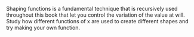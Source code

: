 Shaping functions is a fundamental technique that is recursively used throughout this book that let you control the variation of the value at will. Study how different functions of x are used to create different shapes and try making your own function.
